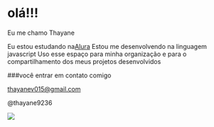 # olá!!!

Eu me chamo Thayane 

Eu estou estudando na[Alura](https:www.alura.com.br) 
Estou me desenvolvendo na linguagem javascript
Uso esse espaço para minha organização e para o compartilhamento dos meus projetos desenvolvidos

###você entrar em contato comigo 

thayanev015@gmail.com

@thayane9236

![](thtps://tenor.com/pt-BR/view/oso-abrazo-amor-abrazo-grandotote-hug-hearts-gif-7835176567907078396)
